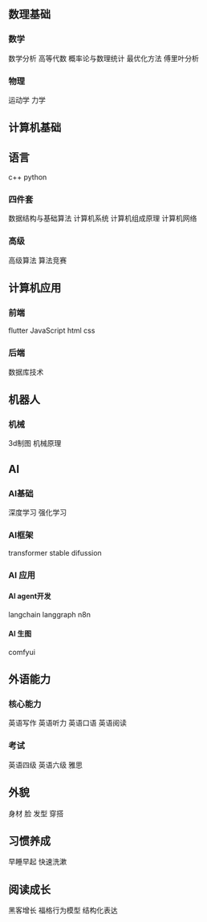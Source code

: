 
## 数理基础

### 数学
数学分析
高等代数
概率论与数理统计
最优化方法
傅里叶分析
### 物理

运动学
力学

## 计算机基础
## 语言
c++
python
### 四件套
数据结构与基础算法
计算机系统
计算机组成原理
计算机网络

### 高级
高级算法
算法竞赛
## 计算机应用
### 前端
flutter
JavaScript
html
css
### 后端
数据库技术

## 机器人
### 机械
3d制图
机械原理

## AI
### AI基础
深度学习
强化学习
### AI框架
transformer
stable difussion
### AI 应用
#### AI agent开发
langchain
langgraph
n8n
#### AI 生图
comfyui

## 外语能力
### 核心能力
英语写作
英语听力
英语口语
英语阅读
### 考试
英语四级
英语六级
雅思

## 外貌
身材
脸
发型
穿搭

## 习惯养成
早睡早起
快速洗漱

## 阅读成长

黑客增长
福格行为模型
结构化表达